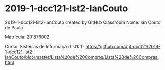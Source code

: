 # 2019-1-dcc121-lst2-IanCouto
2019-1-dcc121-lst2-IanCouto created by GitHub Classroom
Nome: Ian Couto de Paula

Matrícula: 201876002

Curso: Sistemas de Informação
Lst1:
1- https://github.com/ufjf-dcc121/2019-1-dcc121-lst2-IanCouto/blob/master/Lista%20de%20Compras/Lista%20de%20Compras.html
